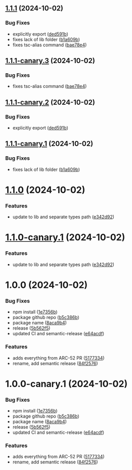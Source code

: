 ## [1.1.1](https://github.com/HashMapsData2Value/hmd2v-fork-xHD-Wallet-API-ts/compare/v1.1.0...v1.1.1) (2024-10-02)


### Bug Fixes

* explicitly export ([ded591b](https://github.com/HashMapsData2Value/hmd2v-fork-xHD-Wallet-API-ts/commit/ded591b14ab275e399f5f8c8b139ae81b9f94123))
* fixes lack of lib folder ([b1a609b](https://github.com/HashMapsData2Value/hmd2v-fork-xHD-Wallet-API-ts/commit/b1a609bda1def7e25be7c099d5bd9f86aa15d5d9))
* fixes tsc-alias command ([bae78e4](https://github.com/HashMapsData2Value/hmd2v-fork-xHD-Wallet-API-ts/commit/bae78e49c641c4e9341930eaa63f17134a15fadb))

## [1.1.1-canary.3](https://github.com/HashMapsData2Value/hmd2v-fork-xHD-Wallet-API-ts/compare/v1.1.1-canary.2...v1.1.1-canary.3) (2024-10-02)


### Bug Fixes

* fixes tsc-alias command ([bae78e4](https://github.com/HashMapsData2Value/hmd2v-fork-xHD-Wallet-API-ts/commit/bae78e49c641c4e9341930eaa63f17134a15fadb))

## [1.1.1-canary.2](https://github.com/HashMapsData2Value/hmd2v-fork-xHD-Wallet-API-ts/compare/v1.1.1-canary.1...v1.1.1-canary.2) (2024-10-02)


### Bug Fixes

* explicitly export ([ded591b](https://github.com/HashMapsData2Value/hmd2v-fork-xHD-Wallet-API-ts/commit/ded591b14ab275e399f5f8c8b139ae81b9f94123))

## [1.1.1-canary.1](https://github.com/HashMapsData2Value/hmd2v-fork-xHD-Wallet-API-ts/compare/v1.1.0...v1.1.1-canary.1) (2024-10-02)


### Bug Fixes

* fixes lack of lib folder ([b1a609b](https://github.com/HashMapsData2Value/hmd2v-fork-xHD-Wallet-API-ts/commit/b1a609bda1def7e25be7c099d5bd9f86aa15d5d9))

# [1.1.0](https://github.com/HashMapsData2Value/hmd2v-fork-xHD-Wallet-API-ts/compare/v1.0.0...v1.1.0) (2024-10-02)


### Features

* update to lib and separate types path ([e342d92](https://github.com/HashMapsData2Value/hmd2v-fork-xHD-Wallet-API-ts/commit/e342d92c1b1dbdbd1d6d64ebe0a1100e9144f920))

# [1.1.0-canary.1](https://github.com/HashMapsData2Value/hmd2v-fork-xHD-Wallet-API-ts/compare/v1.0.0...v1.1.0-canary.1) (2024-10-02)


### Features

* update to lib and separate types path ([e342d92](https://github.com/HashMapsData2Value/hmd2v-fork-xHD-Wallet-API-ts/commit/e342d92c1b1dbdbd1d6d64ebe0a1100e9144f920))

# 1.0.0 (2024-10-02)


### Bug Fixes

* npm install ([1e7356b](https://github.com/HashMapsData2Value/hmd2v-fork-xHD-Wallet-API-ts/commit/1e7356b680afbf2ebee238aa5f0ac5f39a02d146))
* package github repo ([b5c386b](https://github.com/HashMapsData2Value/hmd2v-fork-xHD-Wallet-API-ts/commit/b5c386b4abab4e31d0414cca77e34e9abcc8673a))
* package name ([8aca9b4](https://github.com/HashMapsData2Value/hmd2v-fork-xHD-Wallet-API-ts/commit/8aca9b476da0dd65fcfbeb127590ae7e61bcd5e1))
* release ([5b562f5](https://github.com/HashMapsData2Value/hmd2v-fork-xHD-Wallet-API-ts/commit/5b562f5424815e1e26f6a8aa3617db97384e723d))
* updated CI and semantic-release ([e64acdf](https://github.com/HashMapsData2Value/hmd2v-fork-xHD-Wallet-API-ts/commit/e64acdfe72dbfb137189ae1ef4eb83566e41e3bd))


### Features

* adds everything from ARC-52 PR ([5177334](https://github.com/HashMapsData2Value/hmd2v-fork-xHD-Wallet-API-ts/commit/517733458b7e9a10c059c2ddd265956c7127bde2))
* rename, add semantic release ([84f2576](https://github.com/HashMapsData2Value/hmd2v-fork-xHD-Wallet-API-ts/commit/84f2576f7d37fc0bfd48dd266f8623e2f7c9beef))

# 1.0.0-canary.1 (2024-10-02)


### Bug Fixes

* npm install ([1e7356b](https://github.com/HashMapsData2Value/hmd2v-fork-xHD-Wallet-API-ts/commit/1e7356b680afbf2ebee238aa5f0ac5f39a02d146))
* package github repo ([b5c386b](https://github.com/HashMapsData2Value/hmd2v-fork-xHD-Wallet-API-ts/commit/b5c386b4abab4e31d0414cca77e34e9abcc8673a))
* package name ([8aca9b4](https://github.com/HashMapsData2Value/hmd2v-fork-xHD-Wallet-API-ts/commit/8aca9b476da0dd65fcfbeb127590ae7e61bcd5e1))
* release ([5b562f5](https://github.com/HashMapsData2Value/hmd2v-fork-xHD-Wallet-API-ts/commit/5b562f5424815e1e26f6a8aa3617db97384e723d))
* updated CI and semantic-release ([e64acdf](https://github.com/HashMapsData2Value/hmd2v-fork-xHD-Wallet-API-ts/commit/e64acdfe72dbfb137189ae1ef4eb83566e41e3bd))


### Features

* adds everything from ARC-52 PR ([5177334](https://github.com/HashMapsData2Value/hmd2v-fork-xHD-Wallet-API-ts/commit/517733458b7e9a10c059c2ddd265956c7127bde2))
* rename, add semantic release ([84f2576](https://github.com/HashMapsData2Value/hmd2v-fork-xHD-Wallet-API-ts/commit/84f2576f7d37fc0bfd48dd266f8623e2f7c9beef))
